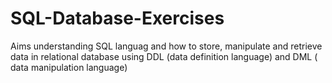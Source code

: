 # SQL-Database-Exercises

Aims understanding SQL languag and how to store, manipulate and retrieve data in relational database using DDL (data definition language) and DML ( data manipulation language)
